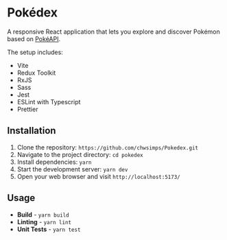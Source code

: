 # Pokédex

A responsive React application that lets you explore and discover Pokémon based on [PokéAPI](https://pokeapi.co/).

The setup includes:

- Vite
- Redux Toolkit
- RxJS
- Sass
- Jest
- ESLint with Typescript
- Prettier

## Installation

1.  Clone the repository: `https://github.com/chwsimps/Pokedex.git`
2.  Navigate to the project directory: `cd pokedex`
3.  Install dependencies: `yarn`
4.  Start the development server: `yarn dev`
5.  Open your web browser and visit `http://localhost:5173/`

## Usage

- **Build** - `yarn build`
- **Linting** - `yarn lint`
- **Unit Tests** - `yarn test`
